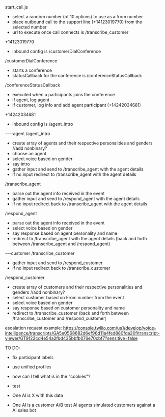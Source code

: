 start_call.js
- select a random number (of 10 options) to use as a from number
- place outbound call to the support line (+14123019770) from the selected number
- url to execute once call connects is /transcribe_customer

+14123019770
- inbound config is /customerDialConference

/customerDialConference
- starts a conference
- statusCallback for the conference is /conferenceStatusCallback

/conferenceStatusCallback
- executed when a participants joins the conference
- if agent, log agent
- if customer, log info and add agent participant (+14242034681)

+14242034681
- inbound config is /agent_intro

----agent
/agent_intro
- create array of agents and their respective personalities and genders //add nonbinary?
- choose an agent
- select voice based on gender
- say intro
- gather input and send to /transcribe_agent with the agent details
- if no input redirect to /transcribe_agent with the agent details

/transcribe_agent
- parse out the agent info received in the event
- gather input and send to /respond_agent with the agent details
- if no input redirect back to /transcribe_agent with the agent details

/respond_agent
- parse out the agent info received in the event
- select voice based on gender
- say response based on agent personality and name
- redirect to /transcribe_agent with the agent details
(back and forth between /transcribe_agent and /respond_agent)


---customer
/transcribe_customer
- gather input and send to /respond_customer
- if no input redirect back to /transcribe_customer

/respond_customer
- create array of customers and their respective personalities and genders //add nonbinary?
- select customer based on From number from the event
- select voice based on gender
- say response based on customer personality and name
- redirect to /transcribe_customer
(back and forth between /transcribe_customer and /respond_customer)

escalation request example:
https://console.twilio.com/us1/develop/voice-intelligence/transcripts/GA5e0568682d6ef96d11a4fed880fda20f/transcript-viewer/GT9122cd4e54a2fbd435bbfb076e70cbf7?sensitive=false

TO DO:

- fix participant labels
- use unified profiles
- how can I tell what is in the "cookies"?


- test
- One AI is X with this data
- One AI is a customer
A/B test AI agents
simulated customers against a AI sales bot